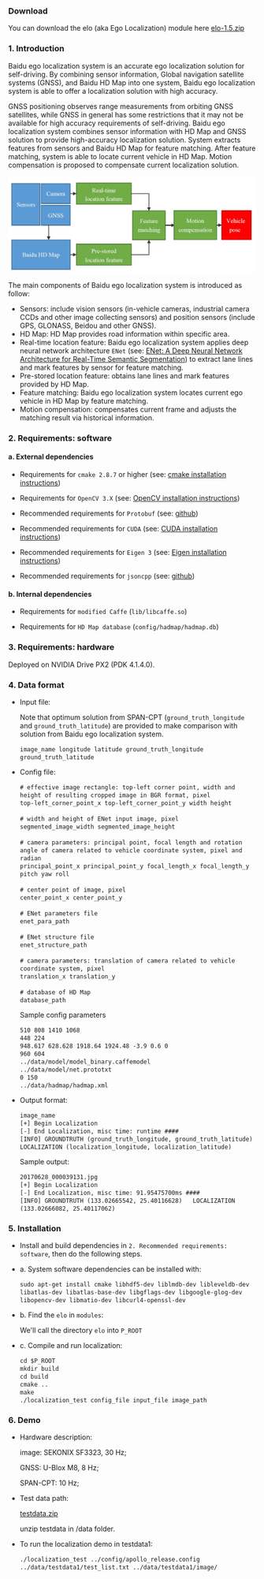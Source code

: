 ### Download

You can download the elo (aka Ego Localization) module here [elo-1.5.zip](https://github.com/ApolloAuto/apollo/releases/download/v1.5.0/elo-1.5.zip)

### 1. Introduction

Baidu ego localization system is an accurate ego localization solution for self-driving. By combining sensor information, Global navigation satellite systems (GNSS), and Baidu HD Map into one system, Baidu ego localization system is able to offer a localization solution with high accuracy.

GNSS positioning observes range measurements from orbiting GNSS satellites, while GNSS in general has some restrictions that it may not be available for high accuracy requirements of self-driving. Baidu ego localization system combines sensor information with HD Map and GNSS solution to provide high-accuracy localization solution. System extracts features from sensors and Baidu HD Map for feature matching. After feature matching, system is able to locate current vehicle in HD Map. Motion compensation is proposed to compensate current localization solution.

![components of Baidu ego localization system](flowchart.jpg)

The main components of Baidu ego localization system is introduced as follow:
* Sensors: include vision sensors (in-vehicle cameras, industrial camera CCDs and other image collecting sensors) and position sensors (include GPS, GLONASS, Beidou and other GNSS).
* HD Map: HD Map provides road information within specific area.
* Real-time location feature: Baidu ego localization system applies deep neural network architecture `ENet` (see: [ENet: A Deep Neural Network Architecture for Real-Time Semantic Segmentation](https://arxiv.org/abs/1606.02147)) to extract lane lines and mark features by sensor for feature matching.
* Pre-stored location feature: obtains lane lines and mark features provided by HD Map.
* Feature matching: Baidu ego localization system locates current ego vehicle in HD Map by feature matching.
* Motion compensation: compensates current frame and adjusts the matching result via historical information.

### 2. Requirements: software

#### a. External dependencies

* Requirements for `cmake 2.8.7` or higher (see: [cmake installation instructions](https://cmake.org/Wiki/CMake))

* Requirements for `OpenCV 3.X` (see: [OpenCV installation instructions](http://docs.opencv.org/master/df/d65/tutorial_table_of_content_introduction.html))

* Recommended requirements for `Protobuf` (see: [github](https://github.com/google/protobuf))

* Recommended requirements for `CUDA` (see: [CUDA installation instructions](http://docs.nvidia.com/cuda/index.html#installation-guides))

* Recommended requirements for `Eigen 3` (see: [Eigen installation instructions](http://eigen.tuxfamily.org/dox/))

* Recommended requirements for `jsoncpp` (see: [github](https://github.com/open-source-parsers/jsoncpp))

#### b. Internal dependencies

* Requirements for `modified Caffe`  (`lib/libcaffe.so`)

* Requirements for `HD Map database` (`config/hadmap/hadmap.db`)

### 3. Requirements: hardware

Deployed on NVIDIA Drive PX2 (PDK 4.1.4.0).

### 4. Data format

* Input file:

  Note that optimum solution from SPAN-CPT (`ground_truth_longitude` and `ground_truth_latitude`) are provided to make comparison with solution from Baidu ego localization system.

  ```
  image_name longitude latitude ground_truth_longitude ground_truth_latitude
  ```
* Config file:

  ```
  # effective image rectangle: top-left corner point, width and height of resulting cropped image in BGR format, pixel
  top-left_corner_point_x top-left_corner_point_y width height

  # width and height of ENet input image, pixel
  segmented_image_width segmented_image_height

  # camera parameters: principal point, focal length and rotation angle of camera related to vehicle coordinate system, pixel and radian
  principal_point_x principal_point_y focal_length_x focal_length_y pitch yaw roll

  # center point of image, pixel
  center_point_x center_point_y

  # ENet parameters file
  enet_para_path

  # ENet structure file
  enet_structure_path

  # camera parameters: translation of camera related to vehicle coordinate system, pixel
  translation_x translation_y

  # database of HD Map
  database_path
  ```
  Sample config parameters

  ```
  510 808 1410 1068
  448 224
  948.617 628.628 1918.64 1924.48 -3.9 0.6 0
  960 604
  ../data/model/model_binary.caffemodel
  ../data/model/net.prototxt
  0 150
  ../data/hadmap/hadmap.xml
  ```
* Output format:

  ```
  image_name
  [+] Begin Localization
  [-] End Localization, misc time: runtime ####
  [INFO] GROUNDTRUTH (ground_truth_longitude, ground_truth_latitude)  LOCALIZATION (localization_longitude, localization_latitude)
  ```
  Sample output:
  ```
  20170628_000039131.jpg
  [+] Begin Localization
  [-] End Localization, misc time: 91.95475700ms ####
  [INFO] GROUNDTRUTH (133.02665542, 25.40116628)   LOCALIZATION (133.02666082, 25.40117062)
  ```

### 5. Installation

* Install and build dependencies in `2. Recommended requirements: software`, then do the following steps.

* a. System software dependencies can be installed with:

   ```Shell
   sudo apt-get install cmake libhdf5-dev liblmdb-dev libleveldb-dev libatlas-dev libatlas-base-dev libgflags-dev libgoogle-glog-dev libopencv-dev libmatio-dev libcurl4-openssl-dev
   ```

* b. Find the `elo` in `modules`:

   We'll call the directory `elo` into `P_ROOT`

* c. Compile and run localization:

   ```Shell
   cd $P_ROOT
   mkdir build
   cd build
   cmake ..
   make
   ./localization_test config_file input_file image_path
   ```

### 6. Demo

* Hardware description:

  image: SEKONIX SF3323, 30 Hz;

  GNSS: U-Blox M8, 8 Hz;

  SPAN-CPT: 10 Hz;

* Test data path:

  [testdata.zip](http://data.apollo.auto)

  unzip testdata in /data folder.

* To run the localization demo in testdata1:

  ```Shell
  ./localization_test ../config/apollo_release.config ../data/testdata1/test_list.txt ../data/testdata1/image/
  ```

